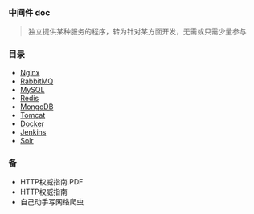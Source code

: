 ### 中间件 doc
> 独立提供某种服务的程序，转为针对某方面开发，无需或只需少量参与

### 目录
- [Nginx](Nginx/README.md)
- [RabbitMQ](RabbitMQ/README.md)
- [MySQL](MySQL/README.md)
- [Redis](Redis/README.md)
- [MongoDB](MongoDB/README.md)
- [Tomcat](Tomcat/README.md)
- [Docker](Docker/README.md)
- [Jenkins](Jenkins/README.md)
- [Solr](Solr/README.md)

### 备
- HTTP权威指南.PDF
- HTTP权威指南
- 自己动手写网络爬虫